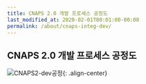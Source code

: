 ```yaml
---
title: CNAPS 2.0 개발 프로세스 공정도
last_modified_at: 2020-02-01T00:01:00-00:00
permalink: /about/cnaps-integ-dev/
---
```


## CNAPS 2.0 개발 프로세스 공정도

![CNAPS2-dev공정](https://engineering-skcc.github.io/assets/images/cnaps2-dev공정.png){: .align-center}